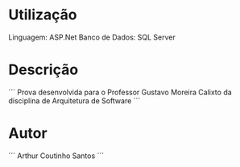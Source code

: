 # Utilização

Linguagem: ASP.Net
Banco de Dados: SQL Server

# Descrição

´´´
Prova desenvolvida para o Professor Gustavo Moreira Calixto da disciplina de Arquitetura de Software
´´´

# Autor

´´´
Arthur Coutinho Santos
´´´

